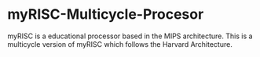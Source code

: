 # myRISC-Multicycle-Procesor
myRISC is a educational processor based in the MIPS architecture. This is a multicycle version of myRISC which follows the Harvard Architecture.
